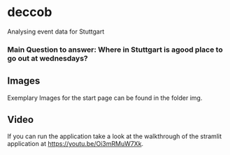 # deccob
Analysing event data for Stuttgart

### Main Question to answer: Where in Stuttgart is agood place to go out at wednesdays?

## Images
Exemplary Images for the start page can be found in the folder img.

## Video
If you can run the application take a look at the walkthrough of the stramlit application at https://youtu.be/Oi3mRMuW7Xk. 